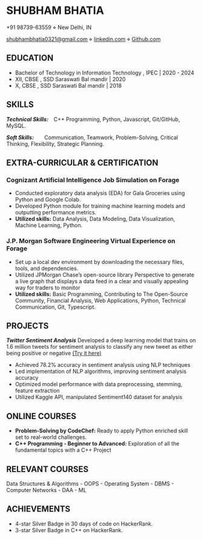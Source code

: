 
# SHUBHAM BHATIA
+91 98739-63559 ⋄ New Delhi, IN

[shubhambhatia0321@gmail.com](shubhambhatia2103@gmail.com) ⋄ [linkedin.com](https://www.linkedin.com/in/shubhambhatia2103/) ⋄ [Github.com](https://github.com/shubhambhatia2103)



## EDUCATION

- Bachelor of Technology in Information Technology , IPEC | 2020 - 2024
- XII, CBSE , SSD Saraswati Bal mandir | 2020
- X, CBSE , SSD Saraswati Bal mandir | 2018

## SKILLS

***Technical Skills:***&emsp;C++ Programming, Python, Javascript, Git/GitHub, MySQL.

***Soft Skills:***&emsp;&emsp;Communication, Teamwork, Problem-Solving, Critical Thinking, Flexibility, Strategic Planning.

## EXTRA-CURRICULAR & CERTIFICATION

### Cognizant Artificial Intelligence Job Simulation on Forage

- Conducted exploratory data analysis (EDA) for Gala Groceries using Python and Google Colab.
- Developed Python module for training machine learning models and outputting performance metrics.
- **Utilized skills:** Data Analysis, Data Modeling, Data Visualization, Machine Learning, Python.

### J.P. Morgan Software Engineering Virtual Experience on Forage

- Set up a local dev environment by downloading the necessary files, tools, and dependencies.
- Utilized JPMorgan Chase’s open-source library Perspective to generate a live graph that displays a data feed in a clear and visually appealing way for traders to monitor
- **Utilized skills:** Basic Programming, Contributing to The Open-Source Community, Financial Analysis, Web Applications, Python, Technical Communication, Git, Typescript.


## PROJECTS

***Twitter Sentiment Analysis*** Developed a deep learning model that trains on 1.6 million tweets for sentiment analysis to classify any new tweet as either being positive or negative [(Try it here)](https://github.com/shubhambhatia2103/Twitter-Sentiment-Analysis)
- Achieved 78.2% accuracy in sentiment analysis using NLP techniques
- Led implementation of NLP algorithms, improving sentiment analysis accuracy
- Optimized model performance with data preprocessing, stemming, feature extraction
- Utilized Kaggle API, manipulated Sentiment140 dataset for analysis


## ONLINE COURSES

- **Problem-Solving by CodeChef:** Ready to apply Python enriched skill set to real-world challenges.
- **C++ Programming - Beginner to Advanced:** Exploration of all the fundamental topics with a C++ Project


## RELEVANT COURSES

Data Structures & Algorithms - OOPS - Operating System - DBMS - Computer Networks - DAA - ML


## ACHIEVEMENTS

-  4-star Silver Badge in 30 days of code on HackerRank.
- 3-star Silver Badge in C++ on HackerRank.
